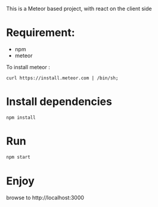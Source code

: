 This is a Meteor based project, with react on the client side

# Requirement:
- npm
- meteor

To install meteor :
```
curl https://install.meteor.com | /bin/sh;
```

# Install dependencies
```
npm install
```

# Run 
```bash
npm start
```

# Enjoy
browse to http://localhost:3000


